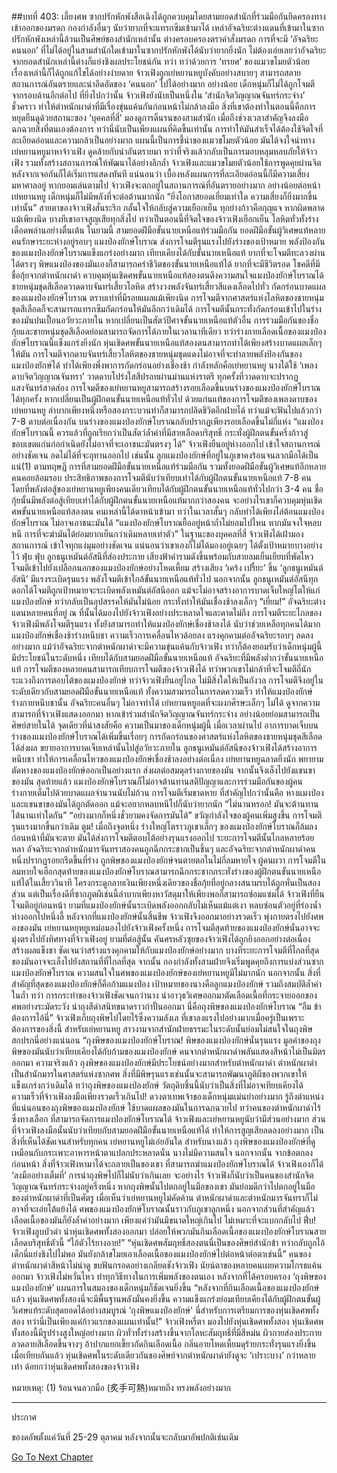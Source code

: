 ##บทที่ 403: เลี้ยงศพ
ซากปรักหักพังสือเฉิงได้ถูกควบคุมโดยสามยอดสำนักที่ร่วมมือกันยึดครองทางเข้าออกของมรดก กองกำลังอื่นๆ นับว่ายากที่จะแทรกซึมเข้ามาได้
เหล่าอัจฉริยะต่างแดนที่เข้ามาในซากปรักหักพังเหล่านี้ล้วนเป็นศิษย์ของสำนักเหล่านั้น ต่างครอบครองตราคำสั่งมรดก
การที่จะมี ‘อัจฉริยะคนนอก’ ที่ไม่ได้อยู่ในสามสำนักใดเข้ามาในซากปรักหักพังได้นับว่ายากยิ่งนัก ไม่ต้องเอ่ยเลยว่าอัจฉริยะจากยอดสำนักเหล่านี้ต่างก็แย่งชิงผลประโยชน์กัน
ทว่า
ทว่าด้วยการ ‘ทรยศ’ ของแมวขโมยตัวน้อย เรื่องเหล่านี้ก็ได้ถูกแก้ไขได้อย่างง่ายดาย
จ้าวเฟิงถูกเย่หยานหยูบังคับอย่างสบายๆ สามารถสลายสถานการณ์อันตรายและน่าอึดอัดของ ‘คนนอก’ ไปได้อย่างมาก
อย่างน้อย เด็กหนุ่มก็ไม่ได้ถูกโจมตีจากรอบด้านอีกต่อไป
ที่ยิ่งไปกว่านั้น
จ้าวเฟิงยังนับเป็นหนึ่งใน ‘สำนักจิตวิญญาณจันทร์กระจ่าง’ ชั่วคราว ทำให้ตำหนักผาดำที่มีเรื่องขุ่นแค้นกันก่อนหน้าไม่กล้าลงมือ
สิ่งที่เขาต้องทำในตอนนี้คือการหยุดยืนดูด้วยสถานะของ ‘บุคคลที่สี่’ มองดูการดิ้นรนของสามสำนัก เมื่อถึงช่วงเวลาสำคัญจึงลงมือฉกฉวยสิ่งที่ตนเองต้องการ
ทว่านี่นับเป็นเพียงแผนที่คิดขึ้นเท่านั้น การทำให้มันสำเร็จได้ต้องใช้จิตใจที่ละเอียดอ่อนและความกล้าเป็นอย่างมาก
แผนนี้เป็นการชี้นำของแมวขโมยตัวน้อย
มันได้จงใจนำทางเย่หยานหยูมาหาจ้าวเฟิง ดูคล้ายกับนำอันตรายมา ทว่าที่จริงแล้วกลับเป็นการมอบหลุมหลบภัยให้จ้าวเฟิง รวมทั้งสร้างสถานการณ์ให้พัฒนาได้อย่างลึกล้ำ
จ้าวเฟิงและแมวขโมยตัวน้อยใช้การพูดคุยผ่านจิต หลังจากเจอกันก็ได้เริ่มการแสดงทันที
แน่นอนว่า
เบื้องหลังแผนการที่ละเอียดอ่อนนี้ก็มีความเสี่ยงมหาศาลอยู่
หากยอมเล่นตามไป จ้าวเฟิงจะตกอยู่ในสถานการณ์ที่อันตรายอย่างมาก อย่างน้อยต่อหน้าเย่หยานหยู เด็กหนุ่มก็ไม่มีพลังที่จะต่อต้านมากนัก
“ยิ่งโอกาสยอดเยี่ยมเท่าใด ความเสี่ยงก็ยิ่งมากขึ้นเท่านั้น”
สายตาของจ้าวเฟิงสั่นระริก กลั้นใจให้กลับสู่ความเยือกเย็น
ทุกย่างก้าวคือกุญแจ หากผิดพลาดแม้เพียงนิด บางทีเขาอาจสูญเสียทุกสิ่งไป
ทว่าเป็นตอนนี้ที่จิตใจของจ้าวเฟิงเยือกเย็น โลหิตทั่วทั้งร่างเดือดพล่านอย่างตื่นเต้น
ในยามนี้
สามยอดฝีมือขั้นนายเหนือแท้ร่วมมือกัน ยอดฝีมือขั้นผู้วิเศษแท้หลายคนรักษาระยะห่างอยู่รอบๆ แมงป่องยักษ์โบราณ ส่งการโจมตีรุนแรงไปยังร่างของเป้าหมาย
พลังป้องกันของแมงป่องยักษ์โบราณแข็งแกร่งอย่างมาก เทียบเคียงได้กับขั้นนายเหนือแท้ ยากที่จะโจมตีทะลวงผ่านได้ตรงๆ
พิษแมงป่องของมันเองก็สามารถคร่าชีวิตของขั้นนายเหนือแท้ได้ ยากที่จะมีชีวิตรอด
โชคดีที่มีชื่อกุ้ยจากตำหนักผาดำ ควบคุมหุ่นเชิดศพขั้นนายเหนือแท้สองตนดึงความสนใจแมงป่องยักษ์โบราณได้
ชายหนุ่มชุดสีเลือดวาดดาบจันทร์เสี้ยวโลหิต สร้างวงพลังจันทร์เสี้ยวสีแดงเลือดไปทั่ว กัดกร่อนบาดแผลของแมงป่องยักษ์โบราณ
ตราบเท่าที่มีรอยแผลแม้เพียงนิด การโจมตีจากศาสตร์แห่งโลหิตของชายหนุ่มชุดสีเลือดก็จะสามารถแทรกซึมกัดกร่อนให้มันลึกกว่าเดิมได้ การโจมตีนั้นกระทั่งกัดกร่อนเข้าไปในร่างของมันปนเปื้อนอวัยวะภายใน
หากเปลี่ยนเป็นสัตว์ปีศาจขั้นนายเหนือแท้ตัวอื่น การร่วมมือกันของชื่อกุ้ยและชายหนุ่มชุดสีเลือดย่อมสามารถจัดการได้ภายในเวลานาทีเดียว
ทว่าร่างกายเลือดเนื้อของแมงป่องยักษ์โบราณนี้แข็งแกร่งยิ่งนัก หุ่นเชิดศพขั้นนายเหนือแท้สองตนสามารถทำได้เพียงสร้างบาดแผลเล็กๆ ให้มัน
การโจมตีจากดาบจันทร์เสี้ยวโลหิตของชายหนุ่มชุดแดงไม่อาจที่จะทำลายพลังป้องกันของแมงป่องยักษ์ได้ ทำได้เพียงพึ่งพาการกัดกร่อนอย่างเชื่องช้า
กำลังหลักคือเย่หยานหยู
นางได้ใช้ ‘เพลงดาบจิตวิญญาณจันทรา’ วาดดาบโปร่งใสสีปรอทผ่านม่านแห่งราตรี ทุกครั้งที่วาดดาบจะปรากฏแสงจันทร์สาดส่อง
การโจมตีของเย่หยานหยูสามารถสร้างรอยเลือดขึ้นบนร่างของแมงป่องยักษ์โบราณได้ทุกครั้ง
หากเปลี่ยนเป็นผู้ฝึกตนขั้นนายเหนือแท้ทั่วไป ด้วยแก่นแท้ของการโจมตีของเพลงดาบของเย่หยานหยู ลำบากเพียงหนึ่งหรือสองกระบวนท่าก็สามารถปลิดชีวิตอีกฝ่ายได้ ทว่าแม้จะฟันไปแล้วกว่า 7-8 ดาบต่อเนื่องกัน บนร่างของแมงป่องยักษ์โบราณกลับปรากฏเพียงรอยเลือดขึ้นไม่กี่แห่ง
“แมงป่องยักษ์โบราณนี้ ควรแล้วที่ถูกเรียกว่าเป็นสัตว์ล้ำค่าที่มีสายเลือดบริสุทธิ์ กระทั่งผู้ฝึกตนขั้นครึ่งก้าวสู่ขอบเขตแก่นก่อกำเนิดยังไม่อาจที่จะเอาชนะมันตรงๆ ได้”
จ้าวเฟิงยืนอยู่ห่างออกไป เข้าใจสถานการณ์อย่างชัดเจน อดไม่ได้ที่จะอุทานออกไป
เช่นนั้น ลูกแมงป่องยักษ์ที่อยู่ในภูเขาคงร้อนจนลวกมือได้เป็นแน่(1)
ตามทฤษฏี การที่สามยอดฝีมือขั้นนายเหนือแท้ร่วมมือกัน รวมทั้งยอดฝีมือขั้นผู้วิเศษแท้อีกหลายคนคอยล้อมรอบ ประสิทธิภาพของการโจมตีนับว่าเทียบเท่าได้กับผู้ฝึกตนขั้นนายเหนือแท้ 7-8 คน
โดยที่พลังต่อสู้ของเย่หยานหยูเพียงคนเดียวเทียบได้กับผู้ฝึกตนขั้นนายเหนือแท้ทั่วไปกว่า 3-4 คน
ชื่อกุ้ยนั้นมีพลังต่อสู้เทียบเท่าได้กับผู้ฝึกตนขั้นนายเหนือแท้มากกว่าสองคน จะอย่างไรเขาก็ควบคุมหุ่นเชิดศพขั้นนายเหนือแท้สองตน
คนเหล่านี้ได้ดาหน้าเข้ามา ทว่าในเวลาสั้นๆ กลับทำได้เพียงไล่ต้อนแมงป่องยักษ์โบราณ ไม่อาจเอาชนะมันได้
“แมงป่องยักษ์โบราณยื้ออยู่หน้าถ้ำไม่ยอมไปไหน หากมันจงใจหลบหนี การที่จะฆ่ามันได้ย่อมยากเย็นกว่าเดิมหลายเท่าตัว”
ในฐานะของบุคคลที่สี่ จ้าวเฟิงได้เฝ้ามองสถานการณ์ เข้าใจทุกแง่มุมอย่างชัดเจน
แน่นอนว่าเขาเองก็ไม่ได้มองอยู่เฉยๆ ได้ตั้งเป้าหมายบางอย่างไว้
ฟุ่บ ฟุ่บ
ลูกธนูเหมันต์อัสนีที่ส่องประกาย เสียงฟ้าคำรามดังขึ้นพร้อมกับสายลมเย็นเยียบที่พัดไหว โจมตีเข้าไปยังเปลือกนอกของแมงป่องยักษ์อย่างโหดเหี้ยม สร้างเสียง ‘เคร้ง เปรี้ยะ’ ขึ้น
‘ลูกธนูเหมันต์อัสนี’ มีแรงระเบิดรุนแรง พลังโจมตีเข้าใกล้ขั้นนายเหนือแท้ทั่วไป
นอกจากนั้น ลูกธนูเหมันต์อัสนีทุกดอกได้โจมตีถูกเป้าหมายจะระเบิดพลังเหมันต์อัสนีออก แม้จะไม่อาจสร้างอาการบาดเจ็บใหญ่โตให้แก่แมงป่องยักษ์ ทว่ากลับเป็นอุปสรรคให้มันไม่น้อย กระทั่งทำให้มันเชื่องช้าลงเล็กๆ
“เยี่ยม!”
อัจฉริยะต่างแดนหลายคนที่อยู่ ณ ที่นั้นได้มองไปยังจ้าวเฟิงอย่างประหลาดใจและคาดไม่ถึง
การโจมตีระยะไกลของจ้าวเฟิงมีพลังโจมตีรุนแรง ทั้งยังสามารถทำให้แมงป่องยักษ์เชื่องช้าลงได้ นับว่าช่วยเหลือทุกคนได้มาก
แมงป่องยักษ์เชื่องช้าร่างหนึบชา ความเร็วการเคลื่อนไหวด้อยลง แรงคุกคามต่ออัจฉริยะรอบๆ ลดลงอย่างมาก
แม้ว่าอัจฉริยะจากตำหนักผาดำจะมีความขุ่นแค้นกับจ้าวเฟิง ทว่าก็ต้องยอมรับว่าเด็กหนุ่มผู้นี้มีประโยชน์ในระดับหนึ่ง เทียบได้กับสามยอดฝีมือขั้นนายเหนือแท้
อัจฉริยะที่มีพลังต่ำกว่าขั้นนายเหนือแท้ การโจมตีของหลายคนสามารถเทียบการโจมตีของจ้าวเฟิงได้ ทว่าพวกเขาไม่กล้าที่จะโจมตีถี่นัก ระแวงถึงการตอบโต้ของแมงป่องยักษ์
ทว่าจ้าวเฟิงยืนอยู่ไกล ไม่มีสิ่งใดให้เป็นกังวล การโจมตีจึงอยู่ในระดับเดียวกับสามยอดฝีมือขั้นนายเหนือแท้
ทั้งความสามารถในการลดความเร็ว ทำให้แมงป่องยักษ์ร่างกายหนึบชานั้น อัจฉริยะคนอื่นๆ ไม่อาจทำได้
เย่หยานหยูอดที่จะผงกศีรษะเล็กๆ ไม่ได้ ดูจากความสามารถที่จ้าวเฟิงแสดงออกมา หากเข้าร่วมสำนักจิตวิญญาณจันทร์กระจ่าง อย่างน้อยย่อมสามารถเป็นศิษย์สายในได้
จุดเดียวที่น่าสงสัยคือ ความเป็นมาของเด็กหนุ่มผู้นี้
เมื่อเวลาผ่านไป
อาการบาดเจ็บบนร่างของแมงป่องยักษ์โบราณได้เพิ่มขึ้นเรื่อยๆ การกัดกร่อนของศาสตร์แห่งโลหิตของชายหนุ่มชุดสีเลือดได้ส่งผล ขยายอาการบาดเจ็บเหล่านั้นไปสู่อวัยวะภายใน
ลูกธนูเหมันต์อัสนีของจ้าวเฟิงได้สร้างอาการหนึบชา ทำให้การเคลื่อนไหวของแมงป่องยักษ์เชื่องช้าลงอย่างต่อเนื่อง
เย่หยานหยูฉลาดยิ่งนัก พยายามตัดหางของแมงป่องยักษ์ออกเป็นอย่างแรก ส่งผลต่อสมดุลร่างกายของมัน จากนั้นจึงเล็งไปยังแขนขาของมัน
สุดท้ายแล้ว แมงป่องยักษ์โบราณก็ไม่อาจต้านทานสติปัญญาและการร่วมมือกันของผู้คน ร่างกายเต็มไปด้วยบาดแผลจำนวนนับไม่ถ้วน การโจมตีเริ่มขาดหาย
ที่สำคัญไปกว่านั้นคือ หางแมงป่องและแขนขาของมันได้ถูกตัดออก แม้จะอยากหลบหนีไปก็นับว่ายากนัก
“ไม่นานหรอก! มันจะต้านทานได้นานเท่าใดกัน”
“อย่างมากก็หนึ่งชั่วยามคงจัดการมันได้”
ขวัญกำลังใจของผู้คนเพิ่มสูงขึ้น การโจมตีรุนแรงมากขึ้นกว่าเดิม
ตูม!
เมื่อถึงจุดหนึ่ง ร่างใหญ่โตราวภูเขาเล็กๆ ของแมงป่องยักษ์โบราณก็ล้มลง
ก่อนหน้าที่มันจะตาย มันได้ส่งการโจมตีตอบโต้อย่างรุนแรงออกไป ระยะการโจมตีนั้นไกลหลายร้อยหลา อัจฉริยะจากตำหนักมารจันทราสองคนถูกฉีกกระชากเป็นชิ้นๆ
และอัจฉริยะจากตำหนักผาดำคนหนึ่งปรากฏรอยกรีดขึ้นที่ร่าง ถูกพิษของแมงป่องยักษ์จนตายตกในไม่กี่ลมหายใจ
ผู้คนผวา การโจมตีในลมหายใจเฮือกสุดท้ายของแมงป่องยักษ์โบราณสามารถฉีกกระชากกระทั่งร่างของผู้ฝึกตนขั้นนายเหนือแท้ได้ในเสี้ยววินาที
โครงกระดูกลายเงินเพียงหนึ่งเดียวของชื่อกุ้ยที่อยู่กลางสนามรบได้ถูกหั่นเป็นสองส่วน แต่เป็นเรื่องดีที่ซากภูตผีเช่นนี้ลำบากเพียงหาวัสดุมาให้เพียงพอก็สามารถซ่อมแซมได้
จ้าวเฟิงที่ยืนโจมตีอยู่ก่อนหน้า ยามที่แมงป่องยักษ์นั้นระเบิดพลังออกกลับไม่เห็นแม้แต่เงา หลบซ่อนตัวอยู่ที่ร่องน้ำห่างออกไปหนึ่งลี้
หลังจากที่แมงป่องยักษ์นั้นสิ้นชีพ จ้าวเฟิงจึงออกมาอย่างรวดเร็ว พุ่งกายตรงไปยังศพองของมัน
เย่หยานหยุหยูเหม่อมองไปยังจ้าวเฟิงครั้งหนึ่ง การโจมตีสุดท้ายของแมงป่องยักษ์นั่นอาจจะมุ่งตรงไปยังทิศทางที่จ้าวเฟิงอยู่
ยามที่ต่อสู้นั้น คันศรหลัวซุยของจ้าวเฟิงได้ถูกยิงออกอย่างต่อเนื่อง สร้างผลแข็งชา ชัดเจนว่าสร้างแรงคุกคามให้กับแมงป่องยักษ์อย่างมาก บางทีระยะการโจมตีที่ไกลที่สุดของมันอาจจะเล็งไปยังสถานที่ที่ไกลที่สุด
จากนั้น
กองกำลังทั้งสามฝ่ายจึงเริ่มพูดคุยถึงการแบ่งส่วนซากแมงป่องยักษ์โบราณ
ความสนใจในศพของแมงป่องยักษ์ของเย่หยานหยูมีไม่มากนัก นอกจากนั้น สิ่งที่สำคัญที่สุดของแมงป่องยักษ์ก็คือก้ามแมงป่อง เป้าหมายของนางคือลูกแมงป่องยักษ์ รวมถึงสมบัติล้ำค่าในถ้ำ
ทว่า
การกระทำของจ้าวเฟิงชัดเจนกว่านาง นำอาวุธวิเศษออกมาตัดเลือดเนื้อที่กระจายออกของศพอย่างระมัดระวัง นำถุงสีดำสนิทขนาดราวกำปั้นออกมา
นี่คือถุงพิษของแมงป่องยักษ์โบราณ
“อืม ข้าต้องการไอ้นี่”
จ้าวเฟิงเก็บถุงพิษไปโดยไร้ซึ่งความลังเล
ที่เขาลงแรงไปอย่างมากเมื่อครู่เป็นเพราะต้องการของสิ่งนี้
สำหรับเย่หยานหยู สาวงามจากสำนักฝ่ายธรรมะในระดับนั้นย่อมไม่สนใจในถุงพิษสกปรกนี่อย่างแน่นอน
“ถุงพิษของแมงป่องยักษ์โบราณ! พิษของแมงป่องยักษ์นั่นรุนแรง มูลค่าของถุงพิษของมันนับว่าเทียบเคียงได้กับก้ามของแมงป่องยักษ์
คนจากตำหนักผาดำพลันแสดงสีหน้าไม่เป็นมิตรออกมา
ความจริงแล้ว ถุงพิษของแมงป่องยักษ์มีประโยชน์อย่างมากสำหรับตำหนักผาดำ
ตำหนักผาดำเป็นสำนักมารในศาสตร์แห่งซากศพ สิ่งที่มีพิษรุนแรงเช่นนั้นจะสามารถพัฒนาภูติผีของพวกเขาให้แข็งแกร่งกว่าเดิมได้
ทว่าถุงพิษของแมงป่องยักษ์ วัตถุดิบชิ้นนี้นับว่าเป็นสิ่งที่ไม่อาจเทียบเคียงได้
ความเร็วที่จ้าวเฟิงลงมือเพียงรวดเร็วเกินไป!
ดวงตาเทพเจ้าของเด็กหนุ่มแม่นยำอย่างมาก รู้ถึงตำแหน่งที่แน่นอนของถุงพิษของแมงป่องยักษ์ ใช้บาดแผลของมันในการฉกฉวยไป
ทว่าคนของตำหนักผาดำไร้ซึ่งทางเลือก
ที่สามารถจัดการแมงป่องยักษ์โบราณได้ จ้าวเฟิงและเย่หยานหยูนับว่ามีส่วนอย่างมาก
ส่วนที่จ้าวเฟิงลงมือนั้นนับว่าเทียบกับสามยอดฝีมือขั้นนายเหนือแท้ได้ ทำให้การสูญเสียลดลงอย่างมาก เป็นสิ่งที่เห็นได้ชัดเจนสำหรับทุกคน
เย่หยานหยูไม่เอ่ยอันใด สำหรับนางแล้ว ถุงพิษของแมงป่องยักษ์ที่ดูเหมือนกับกระเพาะอาหารหน้าตาแปลกประหลาดนั่น นางไม่มีความสนใจ
นอกจากนั้น จากข้อตกลงก่อนหน้า สิ่งที่จ้าวเฟิงหามาได้จะกลายเป็นของเขา ที่สามารถฆ่าแมงป่องยักษ์โบราณได้ จ้าวเฟิงเองก็ได้ ‘ลงมืออย่างเต็มที่’ การนำถุงพิษไปก็ไม่นับว่าเกินเลย
จะอย่างไร จ้าวเฟิงก็นับว่าเป็นคนของสำนักจิตวิญญาณจันทร์กระจ่างอยู่ครึ่งหนึ่ง หากถุงพิษนั้นไปตกอยู่ในมือของเขา มันย่อมดีกว่าไปตกอยู่ในมือของตำหนักผาดำที่เป็นศัตรู
เมื่อเห็นว่าเย่หยานหยูไม่คัดค้าน ตำหนักผาดำและตำหนักมารจันทราก็ไม่อาจที่จะเอ่ยโต้แย้งได้
ศพของแมงป่องยักษ์โบราณนั้นราวกับภูเขาลูกหนึ่ง นอกจากส่วนที่สำคัญแล้ว เลือดเนื้อของมันก็ยังล้ำค่าอย่างมาก เพียงแค่ว่ามันมีขนาดใหญ่เกินไป ไม่เหมาะที่จะแบกกลับไป
ฟึ่บ!
จ้าวเฟิงลูบบัวดำ นำหุ่นเชิดศพทั้งสองออกมา ปล่อยให้พวกมันกินเลือดเนื้อของแมงป่องยักษ์โบราณสายเลือดบริสุทธิ์ตัวนี้
“ไอ้ตัวไร้ยางอาย!”
“หุ่นเชิดศพสัมฤทธิ์สองตนนี่เป็นของศิษย์สำนักข้า ทว่ากลับถูกไอ้เด็กนี่แย่งชิงไปไม่พอ มันยังกล้าขโมยเอาเลือดเนื้อของแมงป่องยักษ์ไปต่อหน้าต่อตาเช่นนี้”
คนของตำหนักผาดำสีหน้าไม่น่าดู ขบฟันกรอดอย่างเกลียดชังจ้าวเฟิง นัยน์ตาของหลายคนเผยความโกรธแค้นออกมา
จ้าวเฟิงไม่หวั่นไหว ทำทุกวิธีทางในการเพิ่มพลังของตนเอง
หลังจากที่ได้ครอบครอง ‘ถุงพิษของแมงป่องยักษ์’ แผนการในสมองของเด็กหนุ่มก็ชัดเจนยิ่งขึ้น
“หลังจากที่กินเลือดเนื้อของแมงป่องยักษ์แล้ว หุ่นเชิดศพทั้งสองนี่จะมีพื้นฐานพลังมั่นคงยิ่งขึ้น ความแข็งแกร่งย่อมเทียบเคียงได้กับผู้ฝึกตนขั้นผู้วิเศษแท้ระดับสุดยอดได้อย่างสมบูรณ์ ‘ถุงพิษแมงป่องยักษ์' นี่สำหรับการเตรียมการของหุ่นเชิดศพทั้งสอง ทว่านี่เป็นเพียงแค่ก้าวแรกของแผนเท่านั้น!”
จ้าวเฟิงหรี่ตา มองไปยังหุ่นเชิดศพทั้งสอง
หุ่นเชิดศพทั้งสองนี้มีรูปร่างสูงใหญ่อย่างมาก ผิวทั่วทั้งร่างสร้างขึ้นจากโลหะสัมฤทธิ์ที่มีสีหม่น ผิวกายส่องประกายลวดลายสีเลือดขึ้นจางๆ อ้าปากแยกเขี้ยวกัดกินเลือดเนื้อ กลิ่นอายโหดเหี้ยมดุร้ายกระทั่งรุนแรงยิ่งขึ้น
เมื่อเทียบกันแล้ว หุ่นเชิดศพในระดับเดียวกันของศิษย์จากตำหนักผาดำยังดูจะ ‘เปราะบาง’ กว่าหลายเท่า ด้อยกว่าหุ่นเชิดศพทั้งสองของจ้าวเฟิง


หมายเหตุ: (1) ร้อนจนลวกมือ (炙手可熱)หมายถึง ทรงพลังอย่างมาก

______________________________________________________________________________________

ประกาศ

ของดอัพตั้งแค่วันที่ 25-29 ตุลาคม หลังจากนั้นจะกลับมาอัพปกติเช่นเดิม


[Go To Next Chapter]( ./183.md)